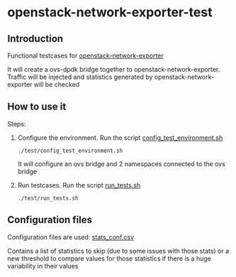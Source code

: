 # openstack-network-exporter-test



## Introduction

Functional testcases for [openstack-network-exporter](https://github.com/openstack-k8s-operators/openstack-network-exporter.git)

It will create a ovs-dpdk bridge together to openstack-network-exporter. Traffic
will be injected and statistics generated by openstack-network-exporter will be
checked 

## How to use it

Steps:
1. Configure the environment. Run the script
   [config_test_environment.sh](https://github.com/openstack-k8s-operators/openstack-network-exporter-test/blob/main/test/config_test_environment.sh)

   ``` ./test/config_test_environment.sh ```

   It will configure an ovs bridge and 2 namespaces connected to the ovs bridge

2. Run testcases. Run the script
   [run_tests.sh](https://github.com/openstack-k8s-operators/openstack-network-exporter-test/blob/main/test/run_tests.sh)

   ``` ./test/run_tests.sh ```

## Configuration files

Configuration files are used: [stats_conf.csv](https://github.com/openstack-k8s-operators/openstack-network-exporter-test/blob/main/test/stats_conf.csv)

Contains a list of statistics to skip (due to some issues with those stats) or a
new threshold to compare values for those statistics if there is a huge
variability in their values

